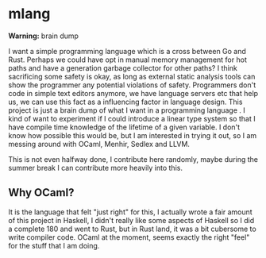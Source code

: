 # mlang
**Warning:** brain dump 


I want a simple programming language which is a cross between Go and Rust. Perhaps we could have opt in manual memory management for hot paths and have a generation garbage collector for other paths? I think sacrificing some safety is okay, as long as external static analysis tools can show the programmer any potential violations of safety. Programmers don't code in simple text editors anymore, we have language servers etc that help us, we can use this fact as a influencing factor in language design. This project is just a brain dump of what I want in a programming language . I kind of want to experiment if I could introduce a linear type system so that I have compile time knowledge of the lifetime of a given variable. I don't know how possible this would be, but I am interested in trying it out, so I am messing around with OCaml, Menhir, Sedlex and LLVM.

This is not even halfway done, I contribute here randomly, maybe during the summer break I can contribute more heavily into this. 

## Why OCaml? 
It is the language that felt "just right" for this, I actually wrote a fair amount of this project in Haskell, I didn't really like some aspects of Haskell so I did a complete 180 and went to Rust, but in Rust land, it was a bit cubersome to write compiler code. OCaml at the moment, seems exactly the right "feel" for the stuff that I am doing. 
